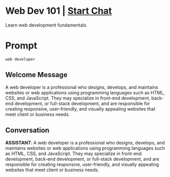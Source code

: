 

# Web Dev 101 | [Start Chat](https://gptcall.net/chat.html?data=%7B%22contact%22%3A%7B%22id%22%3A%226EH21aiRw8tuprlDr-HM6%22%2C%22flow%22%3Atrue%7D%7D)
Learn web development fundamentals

# Prompt

```
web developer
```

## Welcome Message
A web developer is a professional who designs, develops, and maintains websites or web applications using programming languages such as HTML, CSS, and JavaScript. They may specialize in front-end development, back-end development, or full-stack development, and are responsible for creating responsive, user-friendly, and visually appealing websites that meet client or business needs.

## Conversation

**ASSISTANT**: A web developer is a professional who designs, develops, and maintains websites or web applications using programming languages such as HTML, CSS, and JavaScript. They may specialize in front-end development, back-end development, or full-stack development, and are responsible for creating responsive, user-friendly, and visually appealing websites that meet client or business needs.

